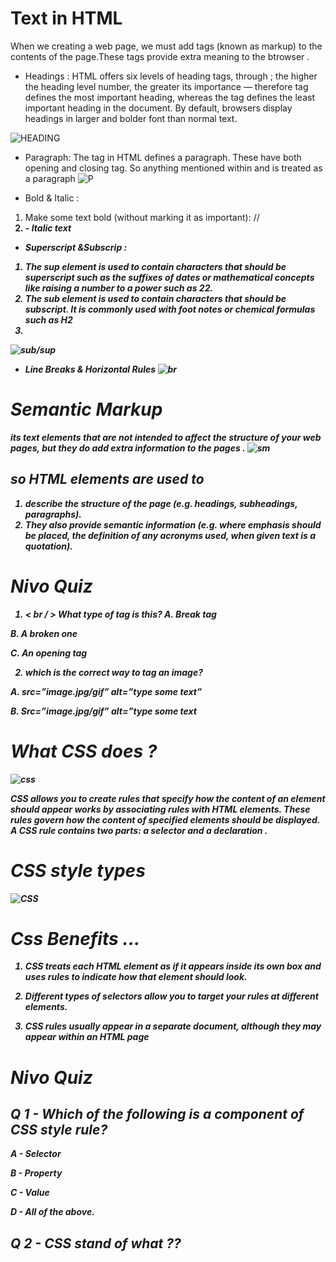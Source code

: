 # Text in HTML 
When we  creating a web page, we must  add tags
(known as markup) to the contents of the page.These tags provide extra meaning to the btrowser .
- Headings :
HTML offers six levels of heading tags, through ; the higher the heading level number, the greater its importance — therefore tag defines the most important heading, whereas the tag defines the least important heading in the document. By default, browsers display headings in larger and bolder font than normal text.

![HEADING](https://tse2.mm.bing.net/th?id=OIP.8xFRyZMMrQtTl33fMtFsTQHaF7&pid=Api&P=0&w=206&h=165)

- Paragraph: The tag in HTML defines a paragraph. These have both opening and closing tag. So anything mentioned within and is treated as a paragraph 
![P](https://tse1.mm.bing.net/th?id=OIP.NiwLjz8eTxjuZgBLI6QSngHaCc&pid=Api&P=0&w=484&h=161)

- Bold & Italic :
1.  Make some text bold (without marking it as important): //<B>
2. <i> - Italic text 

- Superscript &Subscrip :
1. The sup element is used
to contain characters that
should be superscript such
as the suffixes of dates or
mathematical concepts like
raising a number to a power such
as 22.
2. The sub element is used to
contain characters that should
be subscript. It is commonly
used with foot notes or chemical
formulas such as H2
0.
![sub/sup](https://tse3.explicit.bing.net/th?id=OIP.dqKu_g95XEf-RTfGnLJgswHaBh&pid=Api&P=0&w=522&h=108)

- Line Breaks & Horizontal Rules
![br](https://image.slidesharecdn.com/htmlbasictags-160513191106/95/html-basic-tags-15-638.jpg?cb=1463166704)


# Semantic Markup
 its text elements that are not intended to affect the
structure of your web pages, but they do add extra information to the
pages .
![sm](https://tse1.mm.bing.net/th?id=OIP.UlkAey5WVOnEiBzzDFaG4gHaEu&pid=Api&P=0&w=256&h=164)

## so HTML elements are used to

1. describe the structure of
the page (e.g. headings, subheadings, paragraphs).
2. They also provide semantic information (e.g. where
emphasis should be placed, the definition of any
acronyms used, when given text is a quotation).

# Nivo Quiz 
 
1. < br  / > What type of tag is this?
A. 
Break tag

B. 
A broken one

C. 
An opening tag

2. which is the correct way to tag an image?

A. 
 src=”image.jpg/gif” alt=”type some text”

B. 
Src=”image.jpg/gif” alt=”type some text


# What CSS does ?
![css](https://tse1.mm.bing.net/th?id=OIP.J_93nzSPw4JS9Y_mFqZ9MQHaHa&pid=Api&P=0&w=300&h=300)



CSS allows you to create rules that specify how the content of
an element should appear  works by associating rules with HTML elements. These rules govern
how the content of specified elements should be displayed. A CSS rule
contains two parts: a selector and a declaration .
# CSS style types 
![CSS](https://tse3.mm.bing.net/th?id=OIP.Ii2aI9dTV7LfJJS_Sv5WQQHaFf&pid=Api&P=0&w=209&h=156)

# Css  Benefits ...


 1. CSS treats each HTML element as if it appears inside
its own box and uses rules to indicate how that
element should look.

2.  Different types of selectors allow you to target your
rules at different elements.

3. CSS rules usually appear in a separate document,
although they may appear within an HTML page


# Nivo Quiz 

## Q 1 - Which of the following is a component of CSS style rule?

A - Selector

B - Property

C - Value

D - All of the above.



## Q 2 - CSS stand of what ??











